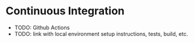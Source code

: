 # Continuous Integration
- TODO: Github Actions
- TODO: link with local environment setup instructions, tests, build, etc.
